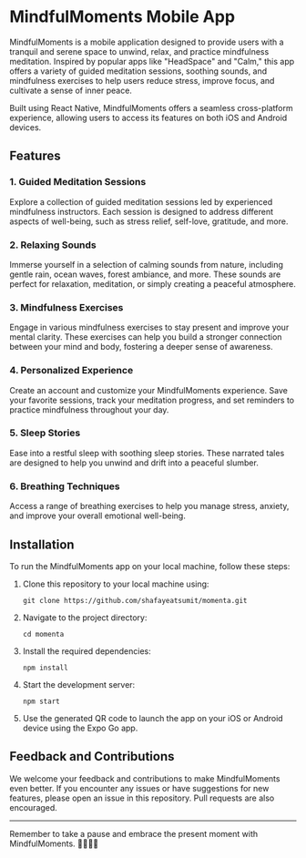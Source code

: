 # MindfulMoments Mobile App



MindfulMoments is a mobile application designed to provide users with a tranquil and serene space to unwind, relax, and practice mindfulness meditation. Inspired by popular apps like "HeadSpace" and "Calm," this app offers a variety of guided meditation sessions, soothing sounds, and mindfulness exercises to help users reduce stress, improve focus, and cultivate a sense of inner peace.

Built using React Native, MindfulMoments offers a seamless cross-platform experience, allowing users to access its features on both iOS and Android devices.

## Features

### 1. Guided Meditation Sessions

Explore a collection of guided meditation sessions led by experienced mindfulness instructors. Each session is designed to address different aspects of well-being, such as stress relief, self-love, gratitude, and more.

### 2. Relaxing Sounds

Immerse yourself in a selection of calming sounds from nature, including gentle rain, ocean waves, forest ambiance, and more. These sounds are perfect for relaxation, meditation, or simply creating a peaceful atmosphere.

### 3. Mindfulness Exercises

Engage in various mindfulness exercises to stay present and improve your mental clarity. These exercises can help you build a stronger connection between your mind and body, fostering a deeper sense of awareness.

### 4. Personalized Experience

Create an account and customize your MindfulMoments experience. Save your favorite sessions, track your meditation progress, and set reminders to practice mindfulness throughout your day.

### 5. Sleep Stories

Ease into a restful sleep with soothing sleep stories. These narrated tales are designed to help you unwind and drift into a peaceful slumber.

### 6. Breathing Techniques

Access a range of breathing exercises to help you manage stress, anxiety, and improve your overall emotional well-being.

## Installation

To run the MindfulMoments app on your local machine, follow these steps:

1. Clone this repository to your local machine using:

   ```
   git clone https://github.com/shafayeatsumit/momenta.git
   ```

2. Navigate to the project directory:

   ```
   cd momenta
   ```

3. Install the required dependencies:

   ```
   npm install
   ```

4. Start the development server:

   ```
   npm start
   ```

5. Use the generated QR code to launch the app on your iOS or Android device using the Expo Go app.

## Feedback and Contributions

We welcome your feedback and contributions to make MindfulMoments even better. If you encounter any issues or have suggestions for new features, please open an issue in this repository. Pull requests are also encouraged.

---

Remember to take a pause and embrace the present moment with MindfulMoments. 🌿🧘‍♀️🌼